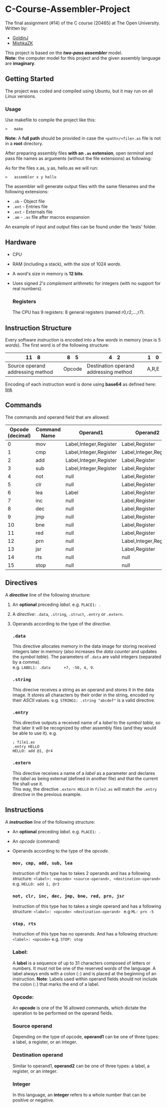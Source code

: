 
# C-Course-Assembler-Project
The final assignment (#14) of the C course (20465) at The Open University.  
Written by: 

 - [GoldinJ](https://github.com/GoldinJ)
 - [MishkaZK](https://github.com/MishkaZK)

This project is based on the **_two-pass assembler_** model.  
**Note:** the computer model for this project and the given assembly language are **imaginary**.

## Getting Started

The project was coded and compiled using Ubuntu, but it may run on all Linux versions.

### Usage

Use makefile to compile the project like this:
```
>   make
```
**Note:** A **full path** should be provided in case the `<path>/<file>.as` file is not in a **root** directory.

After preparing assembly files **with an `.as` extension**, open *terminal* and pass file names as arguments (without the file extensions) as following:

As for the files x.as, y.as, hello.as we will run:
```
>   assembler x y hello
```
The assembler will generate output files with the same filenames and the following extensions:  
- `.ob`  - Object file
- `.ent` - Entries file
- `.ext` - Externals file
- `.am`  - `.as` file after macros exspansion

An example of input and output files can be found under the 'tests' folder.

## Hardware
- CPU
- RAM (including a stack), with the size of 1024 *words*.
- A *word*'s size in memory is **12 bits**.
- Uses signed *2's complement* arithmetic for integers (with no support for real numbers).

   ### Registers
   The CPU has 9 registers: 8 general registers (named r0,r2,...,r7).

## Instruction Structure
Every software *instruction* is encoded into a few *words* in memory (max is 5 *words*).
The first word is of the following structure:

|  11&emsp;8  |  8&emsp;5  |  4&emsp;2  |  1&emsp;0  |
| ------------------------ | ---------- | ---------- | ---------- |
|           Source operand addressing method         | Opcode | Destination operand addressing method | A,R,E

Encoding of each instruction word is done using **base64** as defined here: [link](https://en.wikipedia.org/wiki/Base64)

## Commands
The commands and operand field that are allowed:

| Opcode (decimal) | Command Name | Operand1               | Operand2           |
| ---------------- | ------------ |------------------------|--------------------|
|	0	|	mov	| Label,Integer,Register | Label,Register     |
|	1	|	cmp	| Label,Integer,Register | Label,Integer,Register | 
|	2	|	add	| Label,Integer,Register | Label,Register     | 
|	3	|	sub	| Label,Integer,Register | Label,Register     | 
|	4	|	not	| null                   | Label,Register | 
|	5	|	clr	| null                   | Label,Register | 
|	6	|	lea	| Label                  | Label,Register     |
|	7	|	inc	| null                   | Label,Register | 
|	8	|	dec	| null                   | Label,Register  | 
|	9	|	jmp	| null                   |  Label,Register  | 
|	10	|	bne	| null                   | Label,Register |
|	11	|	red	| null                   |  Label,Register| 
|	12	|	prn	| null                   |  Label,Integer,Register|
|	13	|	jsr	| null                   |  Label,Register  |
|	14	|	rts	| null                   | null               |
|	15	|	stop	| null                   | null               | 

## Directives
A **_directive_** line of the following structure:

1. An **optional** preceding *label*. e.g. `PLACE1: `.
2. A _directive_: `.data`, `.string`, `.struct`, `.entry` or `.extern`.
3. Operands according to the type of the *directive*.

   ### `.data`
   This directive allocates memory in the data image for storing received integers later in memory (also increases the _data counter_ and updates the _symbol table_).
   The parameters of `.data` are valid integers (separated by a comma).  
   e.g. `LABEL1: .data      +7, -56, 4, 9`.
   
   ### `.string`
   This direcive receives a string as an operand and stores it in the data image. It stores all characters by their order in the string, encoded ny their *ASCII* values.
   e.g. `STRING1: .string "abcdef"` is a valid directive.
   
 
   ### `.entry`
   This directive outputs a received name of a *label* to the *symbol table*, so that later it will be recognized by other assembly files (and they would be able to use it).
   e.g. 
   ```
   ; file1.as
   .entry HELLO
   HELLO: add @1, @r4 
   ```
   ### `.extern`
   This directive receives a name of a *label* as a parameter and declares the *label* as being external (defined in another file) and that the current file shall use it.  
   This way, the directive `.extern HELLO` in `file2.as` will match the `.entry` directive in the previous example.

## Instructions
A **_instruction_** line of the following structure:

 - An **optional** preceding *label*. e.g. `PLACE1: `.
 - An _opcode_ (command)
 - Operands according to the type of the *opcode*.

	### `mov, cmp, add, sub, lea`
	Instruction of this type has to takes 2 operands and has a following structure: 
	`<label>: <opcode> <source-operand>, <destination-operand> ` 
	e.g. `HELLO: add 1, @r3`


	### `not, clr, inc, dec, jmp, bne, red, prn, jsr`
	Instruction of this type has to takes a single operand and has a following structure: 
	`<label>: <opcode> <destination-operand> `
	e.g `ML: prn -5`

	### `stop, rts`
	Instruction of this type has no operands. And has a following structure:
	`<label>: <opcode>`
	e.g. `STOP: stop` 
	


	 ### Label:
	 A **label** is a sequence of up to 31 characters composed of letters or numbers. It must not be one of the reserved words 		of the language. A label always ends with a colon (`:`) and is placed at the beginning of an instruction.
	 **Note**: Labels used within operand fields should not include the colon (`:`) that marks the end of a label.

	### Opcode:
	An **opcode** is one of the 16 allowed commands, which dictate the operation to be performed on the operand fields.

	### Source operand

	Depending on the type of opcode, **operand1** can be one of three types: a label, a register, or an integer.

	### Destination operand

	Similar to operand1, **operand2** can be one of three types: a label, a register, or an integer.

	### Integer

	In this language, an **integer** refers to a whole number that can be positive or negative.
